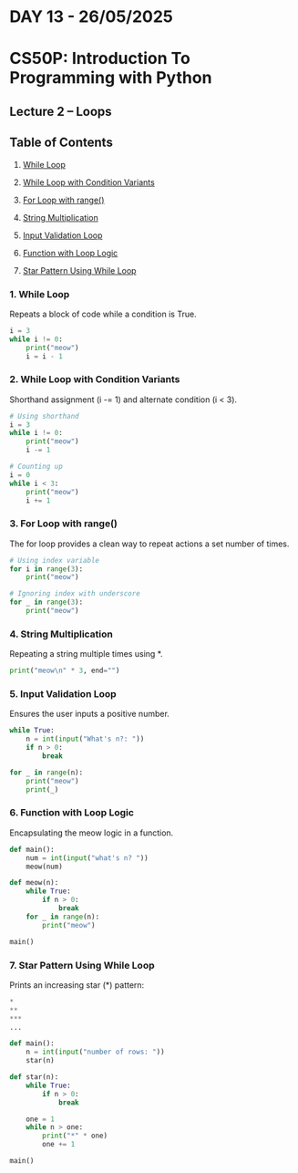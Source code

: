 # **DAY 13 - 26/05/2025**

# **CS50P: Introduction To Programming with Python**

## Lecture 2 – Loops

## Table of Contents
1. [While Loop](#1-while-loop)

2. [While Loop with Condition Variants](#2-while-loop-with-condition-variants)

3. [For Loop with range()](#3-for-loop-with-range)

4. [String Multiplication](#4-string-multiplication)

5. [Input Validation Loop](#5-input-validation-loop)

6. [Function with Loop Logic](#6-function-with-loop-logic)

7. [Star Pattern Using While Loop](#7-star-pattern-using-while-loop)

### 1. While Loop
Repeats a block of code while a condition is True.

```py
i = 3
while i != 0:
    print("meow")
    i = i - 1
```

### 2. While Loop with Condition Variants
Shorthand assignment (i -= 1) and alternate condition (i < 3).

```py
# Using shorthand
i = 3
while i != 0:
    print("meow")
    i -= 1

# Counting up
i = 0
while i < 3:
    print("meow")
    i += 1
```

### 3. For Loop with range()
The for loop provides a clean way to repeat actions a set number of times.

```py
# Using index variable
for i in range(3):
    print("meow")

# Ignoring index with underscore
for _ in range(3):
    print("meow")
```

### 4. String Multiplication
Repeating a string multiple times using *.

```py
print("meow\n" * 3, end="")
```

### 5. Input Validation Loop
Ensures the user inputs a positive number.

```py
while True:
    n = int(input("What's n?: "))
    if n > 0:
        break

for _ in range(n):
    print("meow")
    print(_)
```

### 6. Function with Loop Logic
Encapsulating the meow logic in a function.

```py
def main():
    num = int(input("what's n? "))
    meow(num)

def meow(n):
    while True:
        if n > 0:
            break
    for _ in range(n):
        print("meow")

main()
```

### 7. Star Pattern Using While Loop
Prints an increasing star (*) pattern:

```py
*
**
***
...

def main():
    n = int(input("number of rows: "))
    star(n)

def star(n):
    while True:
        if n > 0:
            break

    one = 1
    while n > one:
        print("*" * one)
        one += 1

main()
```